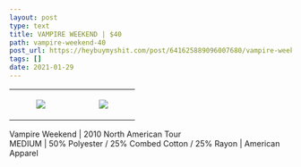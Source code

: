```yaml
---
layout: post
type: text
title: VAMPIRE WEEKEND | $40
path: vampire-weekend-40
post_url: https://heybuymyshit.com/post/641625889096007680/vampire-weekend-40
tags: []
date: 2021-01-29
---
```




<table style="width:100%;"><tr><td style="vertical-align:top;">
      <figure class="tmblr-full" data-orig-height="2048" data-orig-width="1365" data-orig-src="https://concertshirts.netlify.app/shirts/0521/0521-01.jpg"><img src="https://64.media.tumblr.com/b01325ffe3f7d5797665c36c2c177d10/18f5f9d8b2093db3-cb/s540x810/d06b2a7c875a6525d06dcb02dab0d1a7c613ccf8.jpg" data-orig-height="2048" data-orig-width="1365" data-orig-src="https://concertshirts.netlify.app/shirts/0521/0521-01.jpg"/></figure></td>
    <td style="vertical-align:top;">
      <figure class="tmblr-full" data-orig-height="2048" data-orig-width="1365" data-orig-src="https://concertshirts.netlify.app/shirts/0521/0521-02.jpg"><img src="https://64.media.tumblr.com/22d3dc518e78b5520bc26b018da59f83/18f5f9d8b2093db3-77/s540x810/bf7bd0113a922d73eb69653049fc1a7437527ad9.jpg" data-orig-height="2048" data-orig-width="1365" data-orig-src="https://concertshirts.netlify.app/shirts/0521/0521-02.jpg"/></figure></td>
  </tr></table><p>
  Vampire Weekend | 2010 North American Tour<br/>MEDIUM | 50% Polyester / 25% Combed Cotton / 25% Rayon | American Apparel
</p>
